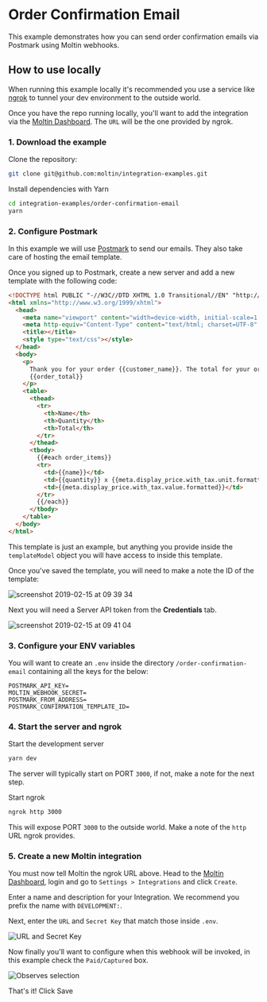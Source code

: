 # Order Confirmation Email

This example demonstrates how you can send order confirmation emails via Postmark using Moltin webhooks.

## How to use locally

When running this example locally it's recommended you use a service like [ngrok](https://ngrok.com) to tunnel your dev environment to the outside world.

Once you have the repo running locally, you'll want to add the integration via the [Moltin Dashboard](https://dashboard.moltin.com/app/settings/integrations). The `URL` will be the one provided by ngrok.

### 1. Download the example

Clone the repository:

```bash
git clone git@github.com:moltin/integration-examples.git
```

Install dependencies with Yarn

```bash
cd integration-examples/order-confirmation-email
yarn
```

### 2. Configure Postmark

In this example we will use [Postmark](https://postmarkapp.com) to send our emails. They also take care of hosting the email template.

Once you signed up to Postmark, create a new server and add a new template with the following code:

```html
<!DOCTYPE html PUBLIC "-//W3C//DTD XHTML 1.0 Transitional//EN" "http://www.w3.org/TR/xhtml1/DTD/xhtml1-transitional.dtd">
<html xmlns="http://www.w3.org/1999/xhtml">
  <head>
    <meta name="viewport" content="width=device-width, initial-scale=1.0" />
    <meta http-equiv="Content-Type" content="text/html; charset=UTF-8" />
    <title></title>
    <style type="text/css"></style>
  </head>
  <body>
    <p>
      Thank you for your order {{customer_name}}. The total for your order was
      {{order_total}}
    </p>
    <table>
      <thead>
        <tr>
          <th>Name</th>
          <th>Quantity</th>
          <th>Total</th>
        </tr>
      </thead>
      <tbody>
        {{#each order_items}}
        <tr>
          <td>{{name}}</td>
          <td>{{quantity}} x {{meta.display_price.with_tax.unit.formatted}}</td>
          <td>{{meta.display_price.with_tax.value.formatted}}</td>
        </tr>
        {{/each}}
      </tbody>
    </table>
  </body>
</html>
```

This template is just an example, but anything you provide inside the `templateModel` object you will have access to inside this template.

Once you've saved the template, you will need to make a note the ID of the template:

![screenshot 2019-02-15 at 09 39 34](https://user-images.githubusercontent.com/950181/52848022-a2f3e080-3105-11e9-9cf2-564d0e6b7a7d.png)

Next you will need a Server API token from the **Credentials** tab.

![screenshot 2019-02-15 at 09 41 04](https://user-images.githubusercontent.com/950181/52848170-f7975b80-3105-11e9-968b-d1555a807b46.png)

### 3. Configure your ENV variables

You will want to create an `.env` inside the directory `/order-confirmation-email` containing all the keys for the below:

```shell
POSTMARK_API_KEY=
MOLTIN_WEBHOOK_SECRET=
POSTMARK_FROM_ADDRESS=
POSTMARK_CONFIRMATION_TEMPLATE_ID=
```

### 4. Start the server and ngrok

Start the development server

```bash
yarn dev
```

The server will typically start on PORT `3000`, if not, make a note for the next step.

Start ngrok

```bash
ngrok http 3000
```

This will expose PORT `3000` to the outside world. Make a note of the `http` URL ngrok provides.

### 5. Create a new Moltin integration

You must now tell Moltin the ngrok URL above. Head to the [Moltin Dashboard](https://dashboard.moltin.com/app/settings/integrations), login and go to `Settings > Integrations` and click `Create`.

Enter a name and description for your Integration. We recommend you prefix the name with `DEVELOPMENT:`.

Next, enter the `URL` and `Secret Key` that match those inside `.env`.

![URL and Secret Key](https://user-images.githubusercontent.com/950181/52849390-cff5c280-3108-11e9-8412-b8093a5e526f.png)

Now finally you'll want to configure when this webhook will be invoked, in this example check the `Paid/Captured` box.

![Observes selection](https://user-images.githubusercontent.com/950181/52847107-3a0b6900-3103-11e9-80c7-f5c4bc4b0b53.png)

That's it! Click Save
